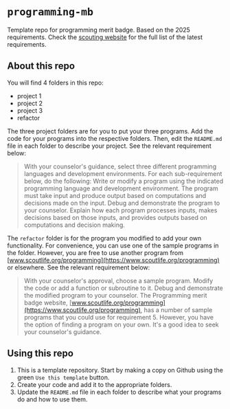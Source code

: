 # `programming-mb`
Template repo for programming merit badge. Based on the 2025 requirements. Check the [scouting website](https://www.scouting.org/merit-badges/programming/) for the full list of the latest requirements.

## About this repo
You will find 4 folders in this repo:

- project 1
- project 2
- project 3
- refactor

The three project folders are for you to put your three programs. Add the code for your programs into the respective folders. Then, edit the `README.md` file in each folder to describe your project. See the relevant requirement below:

> With your counselor's guidance, select three different programming languages and development environments. For each sub-requirement below, do the following: Write or modify a program using the indicated programming language and development environment. The program must take input and produce output based on computations and decisions made on the input. Debug and demonstrate the program to your counselor. Explain how each program processes inputs, makes decisions based on those inputs, and provides outputs based on computations and decision making.

The `refactor` folder is for the program you modified to add your own functionality. For convenience, you can use one of the sample programs in the folder. However, you are free to use another program from [www.scoutlife.org/programming](https://www.scoutlife.org/programming) or elsewhere. See the relevant requirement below:

> With your counselor's approval, choose a sample program. Modify the code or add a function or subroutine to it. Debug and demonstrate the modified program to your counselor. The Programming merit badge website, [www.scoutlife.org/programming](https://www.scoutlife.org/programming), has a number of sample programs that you could use for requirement 5. However, you have the option of finding a program on your own. It's a good idea to seek your counselor's guidance.

## Using this repo

1. This is a template repository. Start by making a copy on Github using the green `Use this template` button.
2. Create your code and add it to the appropriate folders.
3. Update the `README.md` file in each folder to describe what your programs do and how to use them.